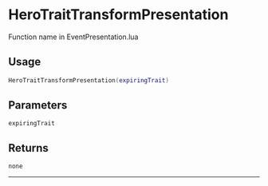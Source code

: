 # HeroTraitTransformPresentation
Function name in EventPresentation.lua
## Usage
```lua
HeroTraitTransformPresentation(expiringTrait)
```
## Parameters
`expiringTrait`
## Returns
`none`

---